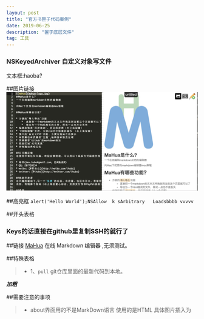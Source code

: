 ```yaml
---
layout: post
title: "官方书匣子代码案例"
date: 2019-06-25
description: "置于底层文件"
tag: 工具
---   
```

### NSKeyedArchiver 自定义对象写文件
文本框:haoba?


##图片链接
![](/images/posts/markdown/image1.png)

##高亮框
 `alert('Hello World');NSAllow  k
sArbitrary  
Loadsbbbb
 vvvvv`

##开头表格
### Keys的话直接在github里复制SSH的就行了

##链接
[MaHua](http://www.baidu.com) 在线 Markdown 编辑器 ,无须测试。

##特殊表格
>* 1、`pull` git仓库里面的最新代码到本地。

***加粗***

##需要注意的事项
>* about界面用的不是MarkDown语言 使用的是HTML 具体图片插入为<img>
